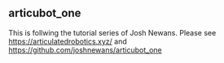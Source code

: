 ## articubot_one

This is follwing the tutorial series of Josh Newans.
Please see https://articulatedrobotics.xyz/ and https://github.com/joshnewans/articubot_one
